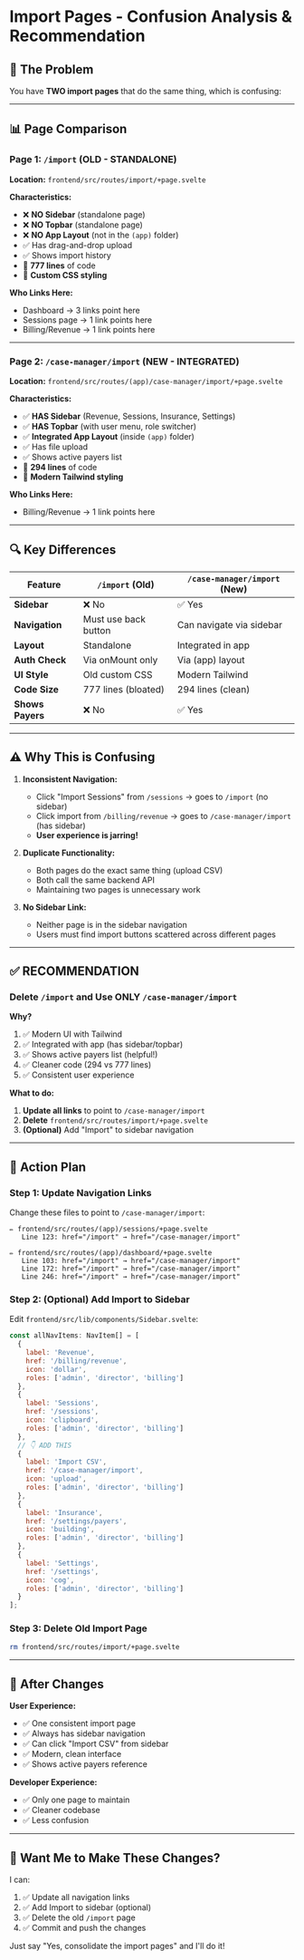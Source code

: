 # Import Pages - Confusion Analysis & Recommendation

## 🤔 The Problem

You have **TWO import pages** that do the same thing, which is confusing:

---

## 📊 Page Comparison

### Page 1: `/import` (OLD - STANDALONE)

**Location:** `frontend/src/routes/import/+page.svelte`

**Characteristics:**
- ❌ **NO Sidebar** (standalone page)
- ❌ **NO Topbar** (standalone page)
- ❌ **NO App Layout** (not in the `(app)` folder)
- ✅ Has drag-and-drop upload
- ✅ Shows import history
- 📏 **777 lines** of code
- 🎨 **Custom CSS styling**

**Who Links Here:**
- Dashboard → 3 links point here
- Sessions page → 1 link points here
- Billing/Revenue → 1 link points here

---

### Page 2: `/case-manager/import` (NEW - INTEGRATED)

**Location:** `frontend/src/routes/(app)/case-manager/import/+page.svelte`

**Characteristics:**
- ✅ **HAS Sidebar** (Revenue, Sessions, Insurance, Settings)
- ✅ **HAS Topbar** (with user menu, role switcher)
- ✅ **Integrated App Layout** (inside `(app)` folder)
- ✅ Has file upload
- ✅ Shows active payers list
- 📏 **294 lines** of code
- 🎨 **Modern Tailwind styling**

**Who Links Here:**
- Billing/Revenue → 1 link points here

---

## 🔍 Key Differences

| Feature | `/import` (Old) | `/case-manager/import` (New) |
|---------|----------------|------------------------------|
| **Sidebar** | ❌ No | ✅ Yes |
| **Navigation** | Must use back button | Can navigate via sidebar |
| **Layout** | Standalone | Integrated in app |
| **Auth Check** | Via onMount only | Via (app) layout |
| **UI Style** | Old custom CSS | Modern Tailwind |
| **Code Size** | 777 lines (bloated) | 294 lines (clean) |
| **Shows Payers** | ❌ No | ✅ Yes |

---

## ⚠️ Why This is Confusing

1. **Inconsistent Navigation:**
   - Click "Import Sessions" from `/sessions` → goes to `/import` (no sidebar)
   - Click import from `/billing/revenue` → goes to `/case-manager/import` (has sidebar)
   - **User experience is jarring!**

2. **Duplicate Functionality:**
   - Both pages do the exact same thing (upload CSV)
   - Both call the same backend API
   - Maintaining two pages is unnecessary work

3. **No Sidebar Link:**
   - Neither page is in the sidebar navigation
   - Users must find import buttons scattered across different pages

---

## ✅ RECOMMENDATION

### Delete `/import` and Use ONLY `/case-manager/import`

**Why?**
1. ✅ Modern UI with Tailwind
2. ✅ Integrated with app (has sidebar/topbar)
3. ✅ Shows active payers list (helpful!)
4. ✅ Cleaner code (294 vs 777 lines)
5. ✅ Consistent user experience

**What to do:**
1. **Update all links** to point to `/case-manager/import`
2. **Delete** `frontend/src/routes/import/+page.svelte`
3. **(Optional)** Add "Import" to sidebar navigation

---

## 🔧 Action Plan

### Step 1: Update Navigation Links

Change these files to point to `/case-manager/import`:

```
✏️ frontend/src/routes/(app)/sessions/+page.svelte
   Line 123: href="/import" → href="/case-manager/import"

✏️ frontend/src/routes/(app)/dashboard/+page.svelte
   Line 103: href="/import" → href="/case-manager/import"
   Line 172: href="/import" → href="/case-manager/import"
   Line 246: href="/import" → href="/case-manager/import"
```

### Step 2: (Optional) Add Import to Sidebar

Edit `frontend/src/lib/components/Sidebar.svelte`:

```javascript
const allNavItems: NavItem[] = [
  {
    label: 'Revenue',
    href: '/billing/revenue',
    icon: 'dollar',
    roles: ['admin', 'director', 'billing']
  },
  {
    label: 'Sessions',
    href: '/sessions',
    icon: 'clipboard',
    roles: ['admin', 'director', 'billing']
  },
  // 👇 ADD THIS
  {
    label: 'Import CSV',
    href: '/case-manager/import',
    icon: 'upload',
    roles: ['admin', 'director', 'billing']
  },
  {
    label: 'Insurance',
    href: '/settings/payers',
    icon: 'building',
    roles: ['admin', 'director', 'billing']
  },
  {
    label: 'Settings',
    href: '/settings',
    icon: 'cog',
    roles: ['admin', 'director', 'billing']
  }
];
```

### Step 3: Delete Old Import Page

```bash
rm frontend/src/routes/import/+page.svelte
```

---

## 🎯 After Changes

**User Experience:**
- ✅ One consistent import page
- ✅ Always has sidebar navigation
- ✅ Can click "Import CSV" from sidebar
- ✅ Modern, clean interface
- ✅ Shows active payers reference

**Developer Experience:**
- ✅ Only one page to maintain
- ✅ Cleaner codebase
- ✅ Less confusion

---

## 🚀 Want Me to Make These Changes?

I can:
1. ✅ Update all navigation links
2. ✅ Add Import to sidebar (optional)
3. ✅ Delete the old `/import` page
4. ✅ Commit and push the changes

Just say "Yes, consolidate the import pages" and I'll do it!
